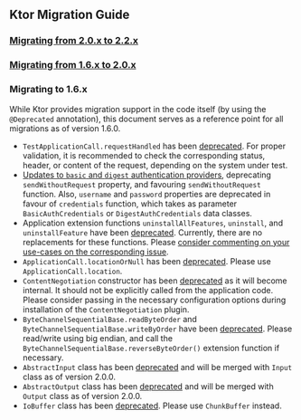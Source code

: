 ## Ktor Migration Guide

### [Migrating from 2.0.x to 2.2.x](https://ktor.io/docs/migration-to-22x.html)

### [Migrating from 1.6.x to 2.0.x](https://ktor.io/docs/migration-to-20x.html)


### Migrating to 1.6.x

While Ktor provides migration support in the code itself (by using the `@Deprecated` annotation), this document
serves as a reference point for all migrations as of version 1.6.0.

* `TestApplicationCall.requestHandled` has been [deprecated](https://youtrack.jetbrains.com/issue/KTOR-2712). For proper
validation, it is recommended to check the corresponding status, header, or content of the request, depending on the 
  system under test. 
* [Updates to `basic` and `digest` authentication providers](https://youtrack.jetbrains.com/issue/KTOR-2637), deprecating
`sendWithoutRequest` property, and favouring `sendWithoutRequest` function. Also, `username` and `password` properties are
  deprecated in favour of `credentials` function, which takes as parameter `BasicAuthCredentials` or `DigestAuthCredentials` data classes.
* Application extension functions `uninstallAllFeatures`, `uninstall`, and `uninstallFeature` have been [deprecated](https://youtrack.jetbrains.com/issue/KTOR-367). Currently, there are no replacements
for these functions. Please [consider commenting on your use-cases on the corresponding issue](https://youtrack.jetbrains.com/issue/KTOR-2696).
* `ApplicationCall.locationOrNull` has been [deprecated](https://youtrack.jetbrains.com/issue/KTOR-1684). Please use `ApplicationCall.location`.
* `ContentNegotiation` constructor has been [deprecated](https://youtrack.jetbrains.com/issue/KTOR-2194) as it will become internal. It should not be 
explicitly called from the application code. Please consider passing in the necessary configuration options during installation of the `ContentNegotiation` plugin.
*  `ByteChannelSequentialBase.readByteOrder` and `ByteChannelSequentialBase.writeByOrder` have been [deprecated](https://youtrack.jetbrains.com/issue/KTOR-1094). Please read/write
using big endian, and call the `ByteChannelSequentialBase.reverseByteOrder()` extension function if necessary.
* `AbstractInput` class has been [deprecated](https://youtrack.jetbrains.com/issue/KTOR-2204) and will be merged with `Input` class as of version 2.0.0.
* `AbstractOutput` class has been [deprecated](https://youtrack.jetbrains.com/issue/KTOR-2204) and will be merged with `Output` class as of version 2.0.0.
* `IoBuffer` class has been [deprecated](https://youtrack.jetbrains.com/issue/KTOR-2204). Please use `ChunkBuffer` instead.
